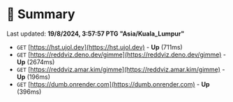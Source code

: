 # 📖 Summary
Last updated: **19/8/2024, 3:57:57 PTG "Asia/Kuala_Lumpur"**

- `GET` [https://hst.ujol.dev](https://hst.ujol.dev) - **Up** (711ms)
- `GET` [https://reddviz.deno.dev/gimme](https://reddviz.deno.dev/gimme) - **Up** (2674ms)
- `GET` [https://reddviz.amar.kim/gimme](https://reddviz.amar.kim/gimme) - **Up** (196ms)
- `GET` [https://dumb.onrender.com](https://dumb.onrender.com) - **Up** (396ms)
